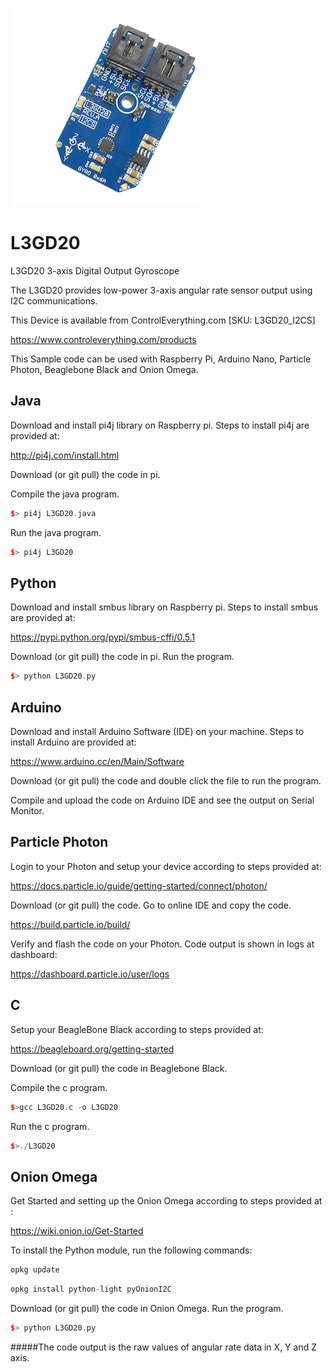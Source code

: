 [![L3GD20](L3GD20_I2CS.png)](https://www.controleverything.com/products)
# L3GD20
L3GD20 3-axis Digital Output Gyroscope

 The L3GD20 provides low-power 3-axis angular rate sensor output using I2C communications.

This Device is available from ControlEverything.com [SKU: L3GD20_I2CS]

https://www.controleverything.com/products

 This Sample code can be used with Raspberry Pi, Arduino Nano, Particle Photon, Beaglebone Black and Onion Omega.

## Java
Download and install pi4j library on Raspberry pi. Steps to install pi4j are provided at:

http://pi4j.com/install.html

Download (or git pull) the code in pi.

Compile the java program.
```cpp
$> pi4j L3GD20.java
```

Run the java program.
```cpp
$> pi4j L3GD20
```

## Python
Download and install smbus library on Raspberry pi. Steps to install smbus are provided at:

https://pypi.python.org/pypi/smbus-cffi/0.5.1

Download (or git pull) the code in pi. Run the program.

```cpp
$> python L3GD20.py
```

## Arduino
Download and install Arduino Software (IDE) on your machine. Steps to install Arduino are provided at:

https://www.arduino.cc/en/Main/Software

Download (or git pull) the code and double click the file to run the program.

Compile and upload the code on Arduino IDE and see the output on Serial Monitor.


## Particle Photon

Login to your Photon and setup your device according to steps provided at:

https://docs.particle.io/guide/getting-started/connect/photon/

Download (or git pull) the code. Go to online IDE and copy the code.

https://build.particle.io/build/

Verify and flash the code on your Photon. Code output is shown in logs at dashboard:

https://dashboard.particle.io/user/logs


## C
Setup your BeagleBone Black according to steps provided at:
 
https://beagleboard.org/getting-started

Download (or git pull) the code in Beaglebone Black.

Compile the c program.
```cpp
$>gcc L3GD20.c -o L3GD20
```
Run the c program.
```cpp
$>./L3GD20
```

## Onion Omega

Get Started and setting up the Onion Omega according to steps provided at :

https://wiki.onion.io/Get-Started

To install the Python module, run the following commands:
```cpp
opkg update
```
```cpp
opkg install python-light pyOnionI2C
```

Download (or git pull) the code in Onion Omega. Run the program.

```cpp
$> python L3GD20.py
```

#####The code output is the raw values of angular rate data in X, Y and Z axis.
